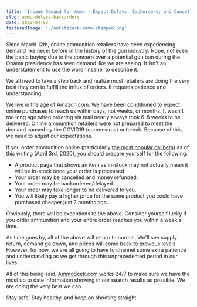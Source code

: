 ```yaml
---
title: 'Insane Demand for Ammo - Expect Delays, Backorders, and Cancellations'
slug: ammo-delays-backorders
date: 2020-04-03
featuredImage: './outofstock-ammo-stamped.png'
---
```


Since March 12th, online ammunition retailers have been experiencing demand like never before in the history of the gun industry. Nope, not even the panic buying due to the concern over a potential gun ban during the Obama presidency has seen demand like we are seeing. It isn't an understatement to use the word 'insane' to describe it.

We all need to take a step back and realize most retailers are doing the very best they can to fulfill the influx of orders. It requires patience and understanding.

We live in the age of Amazon.com. We have been conditioned to expect online purchases to reach us within days, not weeks, or months. It wasn't too long ago when ordering via mail nearly always took 6-8 weeks to be delivered. Online ammunition retailers were not prepared to meet the demand caused by the COVID19 (coronovirus) outbreak. Because of this, we need to adjust our expectations.

If you order ammunition online (particularly [the most popular calibers](https://www.gunsandammo.com/editorial/pandemic-ammo-sales-whats-hot/374234)) as of this writing (April 3rd, 2020), you should prepare yourself for the following:

- A product page that shows an item as in-stock may not actually mean it will be in-stock once your order is processed.
- Your order may be cancelled and money refunded.
- Your order may be backordered/delayed.
- Your order may take longer to be delivered to you.
- You will likely pay a higher price for the same product you could have purchased cheaper just 2 months ago.

Obviously, there will be exceptions to the above. Consider yourself lucky if you order ammunition and your entire order reaches you within a week's time.

As time goes by, all of the above will return to normal. We'll see supply return, demand go down, and prices will come back to previous levels. However, for now, we are all going to have to channel some extra patience and understanding as we get through this unprecedented period in our lives.

All of this being said, [AmmoSeek.com](https://ammoseek.com/) works 24/7 to make sure we have the most up to date information showing in our search results as possible. We are doing the very best we can.

Stay safe. Stay healthy, and keep on shooting straight.
